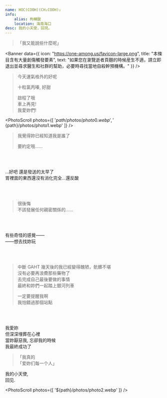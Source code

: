 ```yaml
---
name: HOC(COOH)(CH₂COOH)₂
info:
    alias: 枸櫞酸
    location: 海南海口
desc: 我的小天使，回見。
---
```


> 「我又能說些什麼呢」

<Banner data={{
    icon: "https://one-among.us/favicon-large.png",
    title: "本條目含有大量創傷觸發要素",
    text: "如果您在瀏覽逝者頁麵的時候産生不適，請立即退出並尋求醫生和社群的幫助，必要時尋找當地自殺幹預機構。"
}} />

> 今天運氣格外的好呢
>
> 十粒氯丙嗪, 好甜
>
> 啟程了哦  
> 車上再見!  
> 我愛妳們!  

<PhotoScroll photos={[ '${path}/photos/photo0.webp', '${path}/photos/photo1.webp' ]} />

> 我覺得妳已經知道我是誰了  
>
> 要約定哦……  

<br /><br />

...好吧 還是發送的太早了  
胃裡面的東西還沒有消化完全...還反酸  

<br /><br />

> 很後悔  
> 不該發展任何親密關係的……  

<br /><br />

有些奇怪的感覺——  
——想去找妳玩

<br /><br />

> 中斷 GAHT 幾天後的我已經變得醜陋，骯髒不堪  
> 沒有必要再浪費那些藥物了  
> 去完成自己最後要做的事情  
> 最終和妳們一起踏上銀河列車  
> 
> 一定要提醒我啊  
> 我怕錯過那個站點

<br /><br />

我愛妳  
但深深埋葬在心裡  
當妳厭惡我, 忘卻我的時候  
我最終成功了  

<div style="min-height: 20vh" />

> 「我真的  
> 「爱妳们每一个人」

我的小天使,   
回见.  

<PhotoScroll photos={[ '${path}/photos/photo2.webp' ]} />
